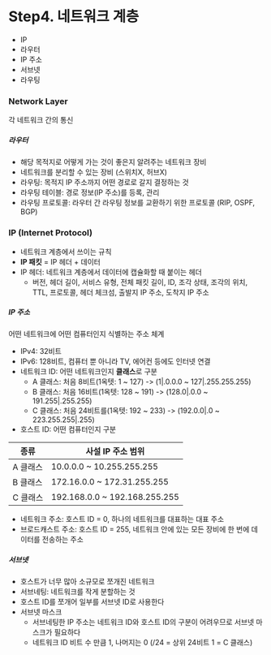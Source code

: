 # Step4. 네트워크 계층
  - IP
  - 라우터
  - IP 주소
  - 서브넷
  - 라우팅


### Network Layer
각 네트워크 간의 통신

##### 라우터
- 해당 목적지로 어떻게 가는 것이 좋은지 알려주는 네트워크 장비
- 네트워크를 분리할 수 있는 장비 (스위치X, 허브X)
- 라우팅: 목적지 IP 주소까지 어떤 경로로 갈지 결정하는 것
- 라우팅 테이블: 경로 정보(IP 주소)를 등록, 관리
- 라우팅 프로토콜: 라우터 간 라우팅 정보를 교환하기 위한 프로토콜 (RIP, OSPF, BGP)

### IP (Internet Protocol)
- 네트워크 계층에서 쓰이는 규칙
- **IP 패킷** = IP 헤더 + 데이터
- IP 헤더: 네트워크 계층에서 데이터에 캡슐화할 때 붙이는 헤더
	* 버전, 헤더 길이, 서비스 유형, 전체 패킷 길이, ID, 조각 상태, 조각의 위치, TTL, 프로토콜, 헤더 체크섬, 출발지 IP 주소, 도착지 IP 주소

##### IP 주소
어떤 네트워크에 어떤 컴퓨터인지 식별하는 주소 체계
- IPv4: 32비트
- IPv6: 128비트, 컴퓨터 뿐 아니라 TV, 에어컨 등에도 인터넷 연결
- 네트워크 ID: 어떤 네트워크인지 **클래스**로 구분
	* A 클래스: 처음 8비트(1옥텟: 1 ~ 127) -> (1|.0.0.0 ~ 127|.255.255.255)
	* B 클래스: 처음 16비트(1옥텟: 128 ~ 191) -> (128.0|.0.0 ~ 191.255|.255.255)
	* C 클래스: 처음 24비트를(1옥텟: 192 ~ 233) -> (192.0.0|.0 ~ 223.255.255|.255)
- 호스트 ID: 어떤 컴퓨터인지 구분

|   종류  |          사설 IP 주소 범위          |
| ------ | ------------------------------- |
| A 클래스 |    10.0.0.0 ~ 10.255.255.255    |
| B 클래스 |    172.16.0.0 ~ 172.31.255.255  | 
| C 클래스 |  192.168.0.0 ~ 192.168.255.255  |  

- 네트워크 주소: 호스트 ID = 0, 하나의 네트워크를 대표하는 대표 주소
- 브로드캐스트 주소: 호스트 ID = 255, 네트워크 안에 있는 모든 장비에 한 번에 데이터를 전송하는 주소

##### 서브넷
- 호스트가 너무 많아 소규모로 쪼개진 네트워크
- 서브네팅: 네트워크를 작게 분할하는 것
- 호스트 ID를 쪼개어 일부를 서브넷 ID로 사용한다 
- 서브넷 마스크
	* 서브네팅한 IP 주소는 네트워크 ID와 호스트 ID의 구분이 어려우므로 서브넷 마스크가 필요하다
	* 네트워크 ID 비트 수 만큼 1, 나머지는 0 (/24 = 상위 24비트 1 = C 클래스)
